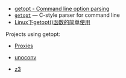 - [getopt - Command line option parsing](http://pymotw.com/2/getopt/)
- [`getopt`](https://docs.python.org/3/library/getopt.html#module-getopt) — C-style parser for command line
- [Linux下getopt()函数的简单使用](https://www.cnblogs.com/qingergege/p/5914218.html)

Projects using getopt:

- [Proxies](https://github.com/0xHJK/Proxies/blob/318ca5f50517248a6806fcda1c433ae35fcf70c3/run.py#L6)

- [unoconv](https://github.com/unoconv/unoconv)

- [z3](https://github.com/Z3Prover/z3/blob/z3-4.8.15/scripts/mk_util.py#L625-L768)
